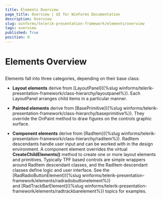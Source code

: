 ```yaml
---
title: Elements Overview
page_title: Overview | UI for WinForms Documentation
description: Overview
slug: winforms/telerik-presentation-framework/elements/overview
tags: overview
published: True
position: 0
---
```


# Elements Overview

## 

Elements fall into three categories, depending on their base class:

* __Layout elements__ derive from [LayoutPanel]({%slug winforms/telerik-presentation-framework/class-hierarchy/layoutpanel%}). Each LayoutPanel arranges child items in a particular manner.

* __Painted elements__ derive from [BasePrimitive]({%slug winforms/telerik-presentation-framework/class-hierarchy/baseprimitive%}). They override the OnPaint method to draw figures on the controls graphic surface.

* __Component elements__ derive from [RadItem]({%slug winforms/telerik-presentation-framework/class-hierarchy/raditem%}). RadItem descendants handle user input and can be worked with in the design environment. A component element overrides the virtual __CreateChildElements()__ method to create one or more layout elements and primitives. Typically TPF based controls are simple wrappers around RadItem descendant classes, and the RadItem descendant classes define logic and user interface. See the [RadRadioButtonElement]({%slug winforms/telerik-presentation-framework/elements/radradiobuttonelement%}) and [RadTrackBarElement]({%slug winforms/telerik-presentation-framework/elements/radtrackbarelement%}) topics for examples.
